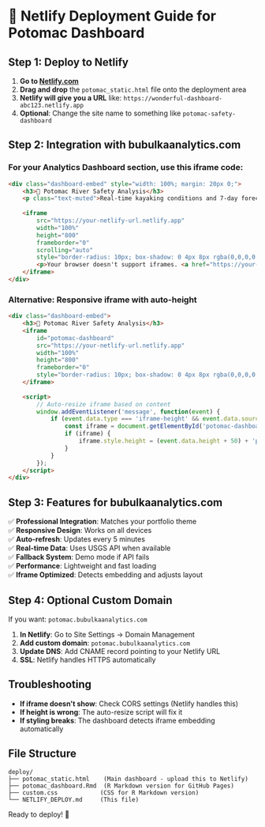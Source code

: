 # 🚀 Netlify Deployment Guide for Potomac Dashboard

## Step 1: Deploy to Netlify

1. **Go to [Netlify.com](https://netlify.com)**
2. **Drag and drop** the `potomac_static.html` file onto the deployment area
3. **Netlify will give you a URL** like: `https://wonderful-dashboard-abc123.netlify.app`
4. **Optional**: Change the site name to something like `potomac-safety-dashboard`

## Step 2: Integration with bubulkaanalytics.com

### For your Analytics Dashboard section, use this iframe code:

```html
<div class="dashboard-embed" style="width: 100%; margin: 20px 0;">
    <h3>🌊 Potomac River Safety Analysis</h3>
    <p class="text-muted">Real-time kayaking conditions and 7-day forecast</p>
    
    <iframe 
        src="https://your-netlify-url.netlify.app"
        width="100%" 
        height="800"
        frameborder="0"
        scrolling="auto"
        style="border-radius: 10px; box-shadow: 0 4px 8px rgba(0,0,0,0.1);">
        <p>Your browser doesn't support iframes. <a href="https://your-netlify-url.netlify.app">View dashboard directly</a></p>
    </iframe>
</div>
```

### Alternative: Responsive iframe with auto-height

```html
<div class="dashboard-embed">
    <h3>🌊 Potomac River Safety Analysis</h3>
    <iframe 
        id="potomac-dashboard"
        src="https://your-netlify-url.netlify.app"
        width="100%" 
        height="800"
        frameborder="0"
        style="border-radius: 10px; box-shadow: 0 4px 8px rgba(0,0,0,0.1);">
    </iframe>
    
    <script>
        // Auto-resize iframe based on content
        window.addEventListener('message', function(event) {
            if (event.data.type === 'iframe-height' && event.data.source === 'potomac-dashboard') {
                const iframe = document.getElementById('potomac-dashboard');
                if (iframe) {
                    iframe.style.height = (event.data.height + 50) + 'px';
                }
            }
        });
    </script>
</div>
```

## Step 3: Features for bubulkaanalytics.com

✅ **Professional Integration**: Matches your portfolio theme  
✅ **Responsive Design**: Works on all devices  
✅ **Auto-refresh**: Updates every 5 minutes  
✅ **Real-time Data**: Uses USGS API when available  
✅ **Fallback System**: Demo mode if API fails  
✅ **Performance**: Lightweight and fast loading  
✅ **Iframe Optimized**: Detects embedding and adjusts layout  

## Step 4: Optional Custom Domain

If you want: `potomac.bubulkaanalytics.com`

1. **In Netlify**: Go to Site Settings → Domain Management
2. **Add custom domain**: `potomac.bubulkaanalytics.com`
3. **Update DNS**: Add CNAME record pointing to your Netlify URL
4. **SSL**: Netlify handles HTTPS automatically

## Troubleshooting

- **If iframe doesn't show**: Check CORS settings (Netlify handles this)
- **If height is wrong**: The auto-resize script will fix it
- **If styling breaks**: The dashboard detects iframe embedding automatically

## File Structure
```
deploy/
├── potomac_static.html    (Main dashboard - upload this to Netlify)
├── potomac_dashboard.Rmd  (R Markdown version for GitHub Pages)
├── custom.css            (CSS for R Markdown version)
└── NETLIFY_DEPLOY.md     (This file)
```

Ready to deploy! 🎉